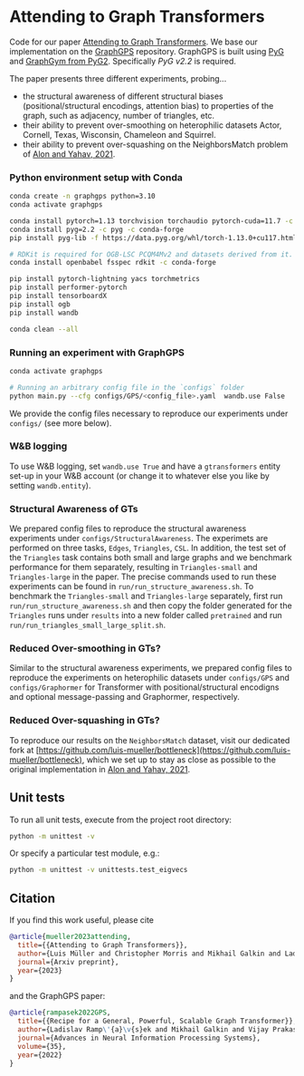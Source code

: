 # Attending to Graph Transformers

Code for our paper [Attending to Graph Transformers](). We base our implementation on the [GraphGPS](https://github.com/rampasek/GraphGPS) repository.
GraphGPS is built using [PyG](https://www.pyg.org/) and [GraphGym from PyG2](https://pytorch-geometric.readthedocs.io/en/2.0.0/notes/graphgym.html). Specifically *PyG v2.2* is required.

The paper presents three different experiments, probing...

- the structural awareness of different structural biases (positional/structural encodings, attention bias) to properties of the graph, such as adjacency, number of triangles, etc.
- their ability to prevent over-smoothing on heterophilic datasets Actor, Cornell, Texas, Wisconsin, Chameleon and Squirrel.
- their ability to prevent over-squashing on the NeighborsMatch problem of [Alon and Yahav, 2021](https://arxiv.org/abs/2006.05205).


### Python environment setup with Conda

```bash
conda create -n graphgps python=3.10
conda activate graphgps

conda install pytorch=1.13 torchvision torchaudio pytorch-cuda=11.7 -c pytorch -c nvidia
conda install pyg=2.2 -c pyg -c conda-forge
pip install pyg-lib -f https://data.pyg.org/whl/torch-1.13.0+cu117.html

# RDKit is required for OGB-LSC PCQM4Mv2 and datasets derived from it.  
conda install openbabel fsspec rdkit -c conda-forge

pip install pytorch-lightning yacs torchmetrics
pip install performer-pytorch
pip install tensorboardX
pip install ogb
pip install wandb

conda clean --all
```

### Running an experiment with GraphGPS
```bash
conda activate graphgps

# Running an arbitrary config file in the `configs` folder
python main.py --cfg configs/GPS/<config_file>.yaml  wandb.use False
```
We provide the config files necessary to reproduce our experiments under `configs/` (see more below).

### W&B logging
To use W&B logging, set `wandb.use True` and have a `gtransformers` entity set-up in your W&B account (or change it to whatever else you like by setting `wandb.entity`).

### Structural Awareness of GTs
We prepared config files to reproduce the structural awareness experiments under `configs/StructuralAwareness`.
The experimets are performed on three tasks, `Edges`, `Triangles`, `CSL`. In addition, the test set of the `Triangles` task contains both small and large graphs and we benchmark performance for them separately, resulting in `Triangles-small` and `Triangles-large` in the paper. The precise commands used to run these experiments can be found in `run/run_structure_awareness.sh`. To benchmark the `Triangles-small` and `Triangles-large` separately, first run `run/run_structure_awareness.sh` and then copy the folder generated for the `Triangles` runs under `results` into a new folder called `pretrained` and run `run/run_triangles_small_large_split.sh`.

### Reduced Over-smoothing in GTs?
Similar to the structural awareness experiments, we prepared config files to reproduce the experiments on heterophilic datasets under `configs/GPS` and `configs/Graphormer` for Transformer with positional/structural encodigns and optional message-passing and Graphormer, respectively.

### Reduced Over-squashing in GTs?
To reproduce our results on the `NeighborsMatch` dataset, visit our dedicated fork at [https://github.com/luis-mueller/bottleneck](https://github.com/luis-mueller/bottleneck), which we set up to stay as close as possible to the original implementation in [Alon and Yahav, 2021](https://arxiv.org/abs/2006.05205).


## Unit tests

To run all unit tests, execute from the project root directory:

```bash
python -m unittest -v
```

Or specify a particular test module, e.g.:

```bash
python -m unittest -v unittests.test_eigvecs
```

## Citation
If you find this work useful, please cite 

```bibtex
@article{mueller2023attending,
  title={{Attending to Graph Transformers}}, 
  author={Luis Müller and Christopher Morris and Mikhail Galkin and Ladislav Ramp\'{a}\v{s}ek},
  journal={Arxiv preprint},
  year={2023}
}
```

and the GraphGPS paper:
```bibtex
@article{rampasek2022GPS,
  title={{Recipe for a General, Powerful, Scalable Graph Transformer}}, 
  author={Ladislav Ramp\'{a}\v{s}ek and Mikhail Galkin and Vijay Prakash Dwivedi and Anh Tuan Luu and Guy Wolf and Dominique Beaini},
  journal={Advances in Neural Information Processing Systems},
  volume={35},
  year={2022}
}
```
